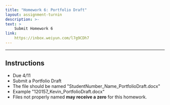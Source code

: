 ```yaml
---
title: "Homework 6: Portfolio Draft"
layout: assignment-turnin
description: >-
text: >
    Submit Homework 6
link: 
    https://inbox.weiyun.com/l7g9CDh7
---
```

---
## Instructions
- Due 4/11
- Submit a Portfolio Draft
- The file should be named "StudentNumber_Name_PortfolioDraft.docx"
- Example "120157_Kevin_PortfolioDraft.docx"
- Files not properly named **may receive a zero** for this homework.
